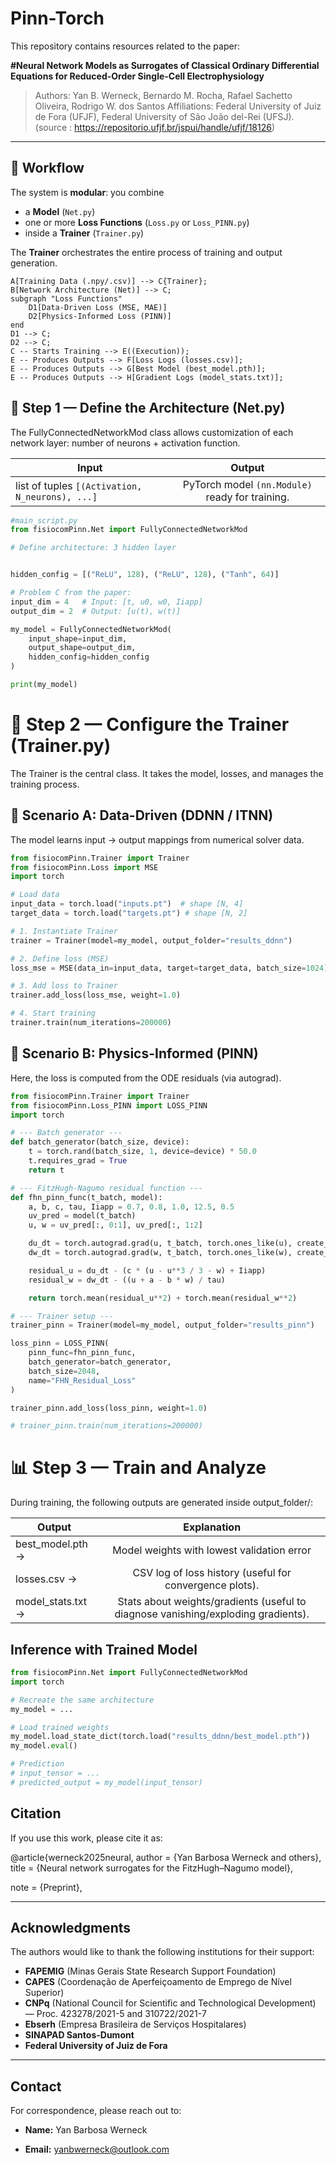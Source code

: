 # Pinn-Torch

This repository contains resources related to the paper:

**#Neural Network Models as Surrogates of Classical Ordinary Differential Equations for Reduced-Order Single-Cell Electrophysiology**
>Authors: Yan B. Werneck, Bernardo M. Rocha, Rafael Sachetto Oliveira, Rodrigo W. dos Santos
Affiliations: Federal University of Juiz de Fora (UFJF), Federal University of São João del-Rei (UFSJ).
(source : https://repositorio.ufjf.br/jspui/handle/ufjf/18126)
---

## 🚀 Workflow

The system is **modular**: you combine
- a **Model** (`Net.py`)
- one or more **Loss Functions** (`Loss.py` or `Loss_PINN.py`)
- inside a **Trainer** (`Trainer.py`)

The **Trainer** orchestrates the entire process of training and output generation.


    A[Training Data (.npy/.csv)] --> C{Trainer};
    B[Network Architecture (Net)] --> C;
    subgraph "Loss Functions"
        D1[Data-Driven Loss (MSE, MAE)]
        D2[Physics-Informed Loss (PINN)]
    end
    D1 --> C;
    D2 --> C;
    C -- Starts Training --> E((Execution));
    E -- Produces Outputs --> F[Loss Logs (losses.csv)];
    E -- Produces Outputs --> G[Best Model (best_model.pth)];
    E -- Produces Outputs --> H[Gradient Logs (model_stats.txt)];


## 🧩 Step 1 — Define the Architecture (Net.py) ##

The FullyConnectedNetworkMod class allows customization of each network layer: number of neurons + activation function.


| Input         | Output        |
| ------------- |:-------------:|
| list of tuples `[(Activation, N_neurons), ...]`  | PyTorch model `(nn.Module)` ready for training.     |


```python
#main_script.py
from fisiocomPinn.Net import FullyConnectedNetworkMod

# Define architecture: 3 hidden layer


hidden_config = [("ReLU", 128), ("ReLU", 128), ("Tanh", 64)]

# Problem C from the paper:
input_dim = 4   # Input: [t, u0, w0, Iiapp]
output_dim = 2  # Output: [u(t), w(t)]

my_model = FullyConnectedNetworkMod(
    input_shape=input_dim,
    output_shape=output_dim,
    hidden_config=hidden_config
)

print(my_model)

```


# 🎯 Step 2 — Configure the Trainer (Trainer.py) #

The Trainer is the central class. It takes the model, losses, and manages the training process.

## 🔹 Scenario A: Data-Driven (DDNN / ITNN) ##

The model learns input → output mappings from numerical solver data.

```python
from fisiocomPinn.Trainer import Trainer
from fisiocomPinn.Loss import MSE
import torch

# Load data
input_data = torch.load("inputs.pt")  # shape [N, 4]
target_data = torch.load("targets.pt") # shape [N, 2]

# 1. Instantiate Trainer
trainer = Trainer(model=my_model, output_folder="results_ddnn")

# 2. Define loss (MSE)
loss_mse = MSE(data_in=input_data, target=target_data, batch_size=1024)

# 3. Add loss to Trainer
trainer.add_loss(loss_mse, weight=1.0)

# 4. Start training
trainer.train(num_iterations=200000)
```

## 🔹 Scenario B: Physics-Informed (PINN) ##

Here, the loss is computed from the ODE residuals (via autograd).

```python
from fisiocomPinn.Trainer import Trainer
from fisiocomPinn.Loss_PINN import LOSS_PINN
import torch

# --- Batch generator ---
def batch_generator(batch_size, device):
    t = torch.rand(batch_size, 1, device=device) * 50.0
    t.requires_grad = True
    return t

# --- FitzHugh-Nagumo residual function ---
def fhn_pinn_func(t_batch, model):
    a, b, c, tau, Iiapp = 0.7, 0.8, 1.0, 12.5, 0.5
    uv_pred = model(t_batch)
    u, w = uv_pred[:, 0:1], uv_pred[:, 1:2]

    du_dt = torch.autograd.grad(u, t_batch, torch.ones_like(u), create_graph=True)[0]
    dw_dt = torch.autograd.grad(w, t_batch, torch.ones_like(w), create_graph=True)[0]

    residual_u = du_dt - (c * (u - u**3 / 3 - w) + Iiapp)
    residual_w = dw_dt - ((u + a - b * w) / tau)

    return torch.mean(residual_u**2) + torch.mean(residual_w**2)

# --- Trainer setup ---
trainer_pinn = Trainer(model=my_model, output_folder="results_pinn")

loss_pinn = LOSS_PINN(
    pinn_func=fhn_pinn_func,
    batch_generator=batch_generator,
    batch_size=2048,
    name="FHN_Residual_Loss"
)

trainer_pinn.add_loss(loss_pinn, weight=1.0)

# trainer_pinn.train(num_iterations=200000)
```

# 📊 Step 3 — Train and Analyze #

During training, the following outputs are generated inside output_folder/:

|Output       |Explanation       |
| ------------- |:-------------:|
| best_model.pth   →    | Model weights with lowest validation error      |
| losses.csv → | CSV log of loss history (useful for convergence plots).|
|model_stats.txt  → | Stats about weights/gradients (useful to diagnose vanishing/exploding gradients).|


## Inference with Trained Model ##
```python
from fisiocomPinn.Net import FullyConnectedNetworkMod
import torch

# Recreate the same architecture
my_model = ...

# Load trained weights
my_model.load_state_dict(torch.load("results_ddnn/best_model.pth"))
my_model.eval()

# Prediction
# input_tensor = ...
# predicted_output = my_model(input_tensor)
```


<!-- ## 📖 Abstract

Electrophysiology modeling plays a crucial role in non-invasive diagnostics and in advancing our understanding of cardiac and brain function. Traditional methods rely on solving systems of **ordinary differential equations (ODEs)**, which are computationally expensive.

This study explores **neural networks as differentiable surrogate models** for electrophysiology simulations, using the **FitzHugh–Nagumo (FHN)** model as a case study. Three surrogate strategies are investigated:

- **Data-Driven Neural Networks (DDNNs):** trained directly on numerical solutions.
- **Physics-Informed Neural Networks (PINNs):** integrate ODE constraints into the loss function.
- **Iterative Neural Networks (ITNNs):** learn discrete update rules for advancing system states.

With **TensorRT optimization**, surrogates achieve up to **1.8× speedup** compared to optimized CUDA solvers, with minimal accuracy loss.

---

## ⚙️ Methodology

- **Base model:** FitzHugh–Nagumo (FHN), describing excitable cell dynamics.
- **Problem settings:**
  - **A:** solution depends only on time `t`.
  - **B:** adds initial conditions `(u0, w0)`.
  - **C:** adds external current `Iiapp`.
- **Data generation:** Euler method with 0.01 ms time step.
- **Training sets:** 1k, 10k, and 100k samples.
- **Hardware:** NVIDIA RTX 4070 GPU + Intel i5-12400F CPU.
- **Optimization:** TensorRT for GPU-accelerated inference.

---

## 📊 Results

- **DDNNs** → best accuracy in data-rich scenarios, robust and faster to train.
- **PINNs** → effective only in data-scarce scenarios, but ~2× higher training cost.
- **ITNNs** → prone to instability due to error accumulation across iterations.

➡️ **Conclusion:**
- DDNNs are the most practical surrogates when sufficient data can be generated.
- PINNs help when data is scarce, but add computational overhead.
- ITNNs face limitations in long-term stability.

---

## 🚀 Applications

- **Digital twins** for personalized cardiology and neurology.
- **Real-time simulations** for clinical decision support.
- **Differentiable AI pipelines** for scientific computing.

--- -->


## Citation

If you use this work, please cite it as:

@article{werneck2025neural,
author = {Yan Barbosa Werneck and others},
title = {Neural network surrogates for the FitzHugh–Nagumo model},
<!-- year = {2025}, -->
<!-- journal = {To be updated}, -->
note = {Preprint},
<!-- url = {https://arxiv.org/abs/xxxx.xxxxx} -->


---

## Acknowledgments

The authors would like to thank the following institutions for their support:

- **FAPEMIG** (Minas Gerais State Research Support Foundation)
- **CAPES** (Coordenação de Aperfeiçoamento de Emprego de Nível Superior)
- **CNPq** (National Council for Scientific and Technological Development) — Proc. 423278/2021-5 and 310722/2021-7
- **Ebserh** (Empresa Brasileira de Serviços Hospitalares)
- **SINAPAD Santos-Dumont**
- **Federal University of Juiz de Fora**

---

## Contact

For correspondence, please reach out to:

- **Name:** Yan Barbosa Werneck
<!-- - **Address:** Rua São Mateus 872, Juiz de Fora, Brazil   -->
- **Email:** [yanbwerneck@outlook.com](mailto:yanbwerneck@outlook.com)
